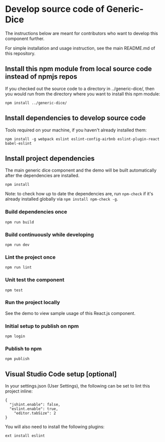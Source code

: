 # Develop source code of Generic-Dice

The instructions below are meant for contributors who want to develop this component further.

For simple installation and usage instruction, see the main README.md of this repository.

## Install this npm module from local source code instead of npmjs repos

If you checked out the source code to a directory in ../generic-dice/, then you would run from the directory where you want to install this npm module:

```
npm install ../generic-dice/
```

## Install dependencies to develop source code

Tools required on your machine, if you haven't already installed them:

```
npm install -g webpack eslint eslint-config-airbnb eslint-plugin-react babel-eslint
```

## Install project dependencies

The main generic dice component and the demo will be built automatically after the dependencies are installed.

```
npm install
```

Note: to check how up to date the dependencies are, run `npm-check` if it's already installed globally via `npm install npm-check -g`.

### Build dependencies once

```
npm run build
```

### Build continuously while developing

```
npm run dev
```

### Lint the project once

```
npm run lint
```

### Unit test the component

```
npm test
```

### Run the project locally

See the demo to view sample usage of this React.js component.

### Initial setup to publish on npm

```
npm login
```

### Publish to npm

```
npm publish
```

## Visual Studio Code setup [optional]

In your settings.json (User Settings), the following can be set to lint this project inline:

```
{
  "jshint.enable": false,
  "eslint.enable": true,
	"editor.tabSize": 2
}
```

You will also need to install the following plugins:

```
ext install eslint
```

